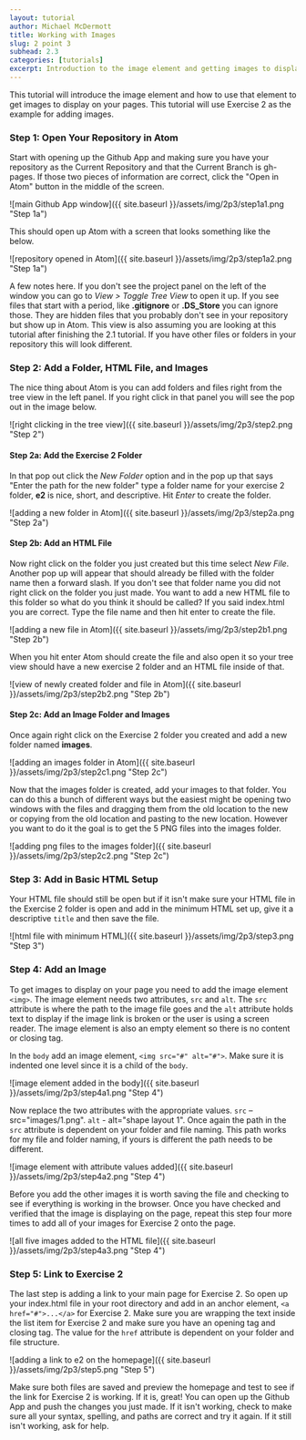 ```yaml
---
layout: tutorial
author: Michael McDermott
title: Working with Images
slug: 2 point 3
subhead: 2.3
categories: [tutorials]
excerpt: Introduction to the image element and getting images to display on your page.
---
```

This tutorial will introduce the image element and how to use that element to get images to display on your pages. This tutorial will use Exercise 2 as the example for adding images.

### <span id="step1">Step 1: Open Your Repository in Atom</span>
Start with opening up the Github App and making sure you have your repository as the Current Repository and that the Current Branch is gh-pages. If those two pieces of information are correct, click the "Open in Atom" button in the middle of the screen.

![main Github App window]({{ site.baseurl }}/assets/img/2p3/step1a1.png "Step 1a")

This should open up Atom with a screen that looks something like the below.

![repository opened in Atom]({{ site.baseurl }}/assets/img/2p3/step1a2.png "Step 1a")

A few notes here. If you don't see the project panel on the left of the window you can go to <span class="command">_View > Toggle Tree View_</span> to open it up. If you see files that start with a period, like **.gitignore** or **.DS_Store** you can ignore those. They are hidden files that you probably don't see in your repository but show up in Atom. This view is also assuming you are looking at this tutorial after finishing the 2.1 tutorial. If you have other files or folders in your repository this will look different.

### <span id="step2">Step 2: Add a Folder, HTML File, and Images
The nice thing about Atom is you can add folders and files right from the tree view in the left panel. If you right click in that panel you will see the pop out in the image below.

![right clicking in the tree view]({{ site.baseurl }}/assets/img/2p3/step2.png "Step 2")

#### Step 2a: Add the Exercise 2 Folder
In that pop out click the <span class="command">_New Folder_</span> option and in the pop up that says "Enter the path for the new folder" type a folder name for your exercise 2 folder, **e2** is nice, short, and descriptive. Hit <span class="command">_Enter_</span> to create the folder.

![adding a new folder in Atom]({{ site.baseurl }}/assets/img/2p3/step2a.png "Step 2a")

#### Step 2b: Add an HTML File
Now right click on the folder you just created but this time select <span class="command">_New File_</span>. Another pop up will appear that should already be filled with the folder name then a forward slash. If you don't see that folder name you did not right click on the folder you just made. You want to add a new HTML file to this folder so what do you think it should be called? If you said <span class="spoiler">index.html</span> you are correct. Type the file name and then hit enter to create the file.

![adding a new file in Atom]({{ site.baseurl }}/assets/img/2p3/step2b1.png "Step 2b")

When you hit enter Atom should create the file and also open it so your tree view should have a new exercise 2 folder and an HTML file inside of that.

![view of newly created folder and file in Atom]({{ site.baseurl }}/assets/img/2p3/step2b2.png "Step 2b")

#### Step 2c: Add an Image Folder and Images
Once again right click on the Exercise 2 folder you created and add a new folder named **images**.

![adding an images folder in Atom]({{ site.baseurl }}/assets/img/2p3/step2c1.png "Step 2c")

Now that the images folder is created, add your images to that folder. You can do this a bunch of different ways but the easiest might be opening two windows with the files and dragging them from the old location to the new or copying from the old location and pasting to the new location. However you want to do it the goal is to get the 5 PNG files into the images folder.

![adding png files to the images folder]({{ site.baseurl }}/assets/img/2p3/step2c2.png "Step 2c")

### <span id="step3">Step 3: Add in Basic HTML Setup
Your HTML file should still be open but if it isn't make sure your HTML file in the Exercise 2 folder is open and add in the minimum HTML set up, give it a descriptive `title` and then save the file.

![html file with minimum HTML]({{ site.baseurl }}/assets/img/2p3/step3.png "Step 3")


### <span id="step4">Step 4: Add an Image

To get images to display on your page you need to add the image element `<img>`. The image element needs two attributes, `src` and `alt`. The `src` attribute is where the path to the image file goes and the `alt` attribute holds text to display if the image link is broken or the user is using a screen reader. The image element is also an empty element so there is no content or closing tag.

In the `body` add an image element, `<img src="#" alt="#">`. Make sure it is indented one level since it is a child of the `body`.

![image element added in the body]({{ site.baseurl }}/assets/img/2p3/step4a1.png "Step 4")

Now replace the two attributes with the appropriate values. `src` – <span class="spoiler">src="images/1.png"</span>. `alt` - <span class="spoiler">alt="shape layout 1"</span>. Once again the path in the `src` attribute is dependent on your folder and file naming. This path works for my file and folder naming, if yours is different the path needs to be different.

![image element with attribute values added]({{ site.baseurl }}/assets/img/2p3/step4a2.png "Step 4")

Before you add the other images it is worth saving the file and checking to see if everything is working in the browser. Once you have checked and verified that the image is displaying on the page, repeat this step four more times to add all of your images for Exercise 2 onto the page.

![all five images added to the HTML file]({{ site.baseurl }}/assets/img/2p3/step4a3.png "Step 4")

### <span id="step5">Step 5: Link to Exercise 2

The last step is adding a link to your main page for Exercise 2. So open up your index.html file in your root directory and add in an anchor element, `<a href="#">...</a>` for Exercise 2. Make sure you are wrapping the text inside the list item for Exercise 2 and make sure you have an opening tag and closing tag. The value for the `href` attribute is dependent on your folder and file structure.

![adding a link to e2 on the homepage]({{ site.baseurl }}/assets/img/2p3/step5.png "Step 5")

Make sure both files are saved and preview the homepage and test to see if the link for Exercise 2 is working. If it is, great! You can open up the Github App and push the changes you just made. If it isn't working, check to make sure all your syntax, spelling, and paths are correct and try it again. If it still isn't working, ask for help.

